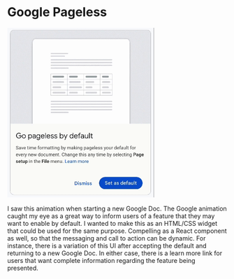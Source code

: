 # Google Pageless

![screenshot of google pageless fesature](./page-ani.gif)

I saw this animation when starting a new Google Doc. The Google animation caught my eye as a great way to inform users of a feature that they may want to enable by default. I wanted to make this as an HTML/CSS widget that could be used for the same purpose. Compelling as a React component as well, so that the messaging and call to action can be dynamic. For instance, there is a variation of this UI after accepting the default and returning to a new Google Doc. In either case, there is a learn more link for users that want complete information regarding the feature being presented.
